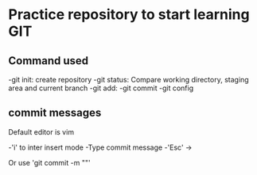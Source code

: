 # Practice repository to start learning GIT

## Command used
-git init: create repository
-git status: Compare working directory, staging area and current branch
-git add:
-git commit
-git config

## commit messages

Default editor is vim

-'i' to inter insert mode
-Type commit message
-'Esc' ->

Or use 'git commit -m ""'
